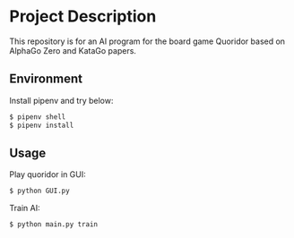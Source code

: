 # Project Description

This repository is for an AI program for the board game Quoridor based on AlphaGo Zero and KataGo papers.

## Environment

Install pipenv and try below:

```sh
$ pipenv shell
$ pipenv install
```

## Usage

Play quoridor in GUI:

```sh
$ python GUI.py
```

Train AI:

```sh
$ python main.py train
```
